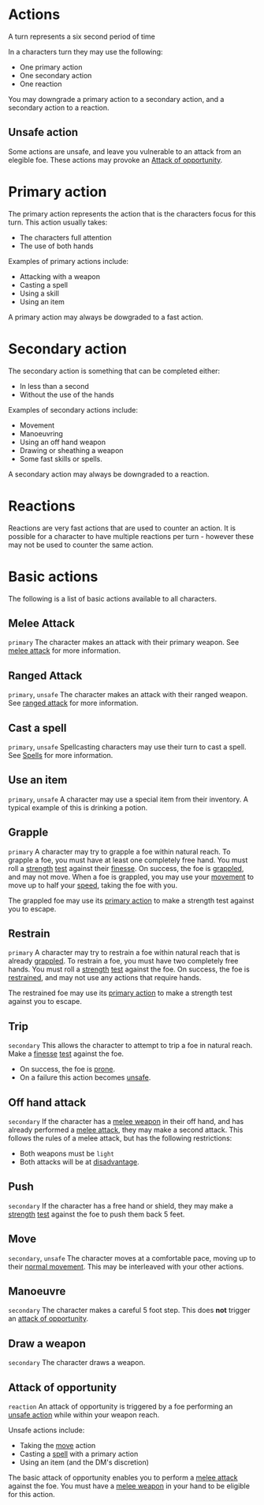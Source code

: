 # Actions

A turn represents a six second period of time

In a characters turn they may use the following:
 * One primary action
 * One secondary action
 * One reaction

You may downgrade a primary action to a secondary action, and a secondary action to a reaction.

## Unsafe action
Some actions are unsafe, and leave you vulnerable to an attack from an elegible foe. These actions may provoke an [Attack of opportunity](#Attack-of-opportunity).

# Primary action
The primary action represents the action that is the characters focus for this turn. This action usually takes:
 * The characters full attention
 * The use of both hands

Examples of primary actions include:
 * Attacking with a weapon
 * Casting a spell
 * Using a skill
 * Using an item

A primary action may always be dowgraded to a fast action.

# Secondary action
The secondary action is something that can be completed either:
 * In less than a second
 * Without the use of the hands

Examples of secondary actions include:
 * Movement
 * Manoeuvring
 * Using an off hand weapon
 * Drawing or sheathing a weapon
 * Some fast skills or spells.

 A secondary action may always be downgraded to a reaction.

# Reactions
Reactions are very fast actions that are used to counter an action. It is possible for a character to have multiple reactions per turn - however these may not be used to counter the same action.

# Basic actions
The following is a list of basic actions available to all characters.

## Melee Attack
`primary`
The character makes an attack with their primary weapon. See [melee attack](rolls.md#Melee-Attack) for more information.

## Ranged Attack
`primary`, `unsafe`
The character makes an attack with their ranged weapon. See [ranged attack](rolls.md#Ranged-Attack) for more information.

## Cast a spell
`primary`, `unsafe`
Spellcasting characters may use their turn to cast a spell.
See [Spells](spells.md) for more information.

## Use an item
`primary`, `unsafe`
A character may use a special item from their inventory. A typical example of this is drinking a potion.

## Grapple
`primary`
A character may try to grapple a foe within natural reach. To grapple a foe, you must have at least one completely free hand. You must roll a [strength](stats.md#Strength) [test](rolls.md#Tests) against their [finesse](stats.md#Finesse). On success, the foe is [grappled](statuses.md#grappled), and may not move. When a foe is grappled, you may use your [movement](#Move) to move up to half your [speed](stats.md#Speed), taking the foe with you.

The grappled foe may use its [primary action](#Primary-action) to make a strength test against you to escape.

## Restrain
`primary`
A character may try to restrain a foe within natural reach that is already [grappled](statuses.md#grappled). To restrain a foe, you must have two completely free hands. You must roll a [strength](stats.md#Strength) [test](rolls.md#Tests) against the foe. On success, the foe is [restrained](statuses.md#restrained), and may not use any actions that require hands.

The restrained foe may use its [primary action](#Primary-action) to make a strength test against you to escape.

## Trip
`secondary`
This allows the character to attempt to trip a foe in natural reach. Make a [finesse](stats.md#Finesse) [test](rolls.md#Tests) against the foe.
 - On success, the foe is [prone](statuses.md#prone).
 - On a failure this action becomes [unsafe](#Unsafe-action).

## Off hand attack
`secondary`
If the character has a [melee weapon](weapons.md#Melee-weapon) in their off hand, and has already performed a [melee attack](#Melee-attack), they may make a second attack. This follows the rules of a melee attack, but has the following restrictions:
 * Both weapons must be `light`
 * Both attacks will be at [disadvantage](rolls.md#Disadvantage).

## Push
`secondary`
If the character has a free hand or shield, they may make a [strength](stats.md#Strength) [test](rolls.md#Tests) against the foe to push them back 5 feet.

## Move
`secondary`, `unsafe`
The character moves at a comfortable pace, moving up to their [normal movement](stats.md#Speed). This may be interleaved with your other actions.

## Manoeuvre
`secondary`
The character makes a careful 5 foot step. This does **not** trigger an [attack of opportunity](#Attack-of-opportunity).

## Draw a weapon
`secondary`
The character draws a weapon.

## Attack of opportunity
`reaction`
An attack of opportunity is triggered by a foe performing an [unsafe action](#Unsafe-action) while within your weapon reach.

Unsafe actions include:
 * Taking the [move](#Move) action
 * Casting a [spell](#spells.md) with a primary action
 * Using an item (and the DM's discretion)

The basic attack of opportunity enables you to perform a [melee attack](rolls.ms#Melee-attack) against the foe. You must have a [melee weapon](weapons.md#Melee-weapon) in your hand to be eligible for this action.
